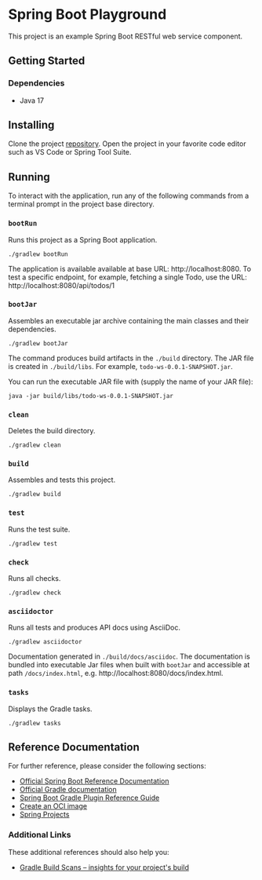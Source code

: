 # Spring Boot Playground

This project is an example Spring Boot RESTful web service component.

## Getting Started

### Dependencies

- Java 17

## Installing

Clone the project [repository](https://github.com/mwarman/spring-boot-playground). Open the project in your favorite code editor such as VS Code or Spring Tool Suite.

## Running

To interact with the application, run any of the following commands from a terminal prompt in the project base directory.

### `bootRun`

Runs this project as a Spring Boot application.

```
./gradlew bootRun
```

The application is available available at base URL: http://localhost:8080. To test a specific endpoint, for example, fetching a single Todo, use the URL: http://localhost:8080/api/todos/1

### `bootJar`

Assembles an executable jar archive containing the main classes and their dependencies.

```
./gradlew bootJar
```

The command produces build artifacts in the `./build` directory. The JAR file is created in `./build/libs`. For example, `todo-ws-0.0.1-SNAPSHOT.jar`.

You can run the executable JAR file with (supply the name of your JAR file):

```
java -jar build/libs/todo-ws-0.0.1-SNAPSHOT.jar
```

### `clean`

Deletes the build directory.

```
./gradlew clean
```

### `build`

Assembles and tests this project.

```
./gradlew build
```

### `test`

Runs the test suite.

```
./gradlew test
```

### `check`

Runs all checks.

```
./gradlew check
```

### `asciidoctor`

Runs all tests and produces API docs using AsciiDoc.

```
./gradlew asciidoctor
```

Documentation generated in `./build/docs/asciidoc`. The documentation is bundled into executable Jar files when built with `bootJar` and accessible at path `/docs/index.html`, e.g. http://localhost:8080/docs/index.html.

### `tasks`

Displays the Gradle tasks.

```
./gradlew tasks
```

## Reference Documentation

For further reference, please consider the following sections:

- [Official Spring Boot Reference Documentation](https://docs.spring.io/spring-boot/docs/current/reference/html/index.html)
- [Official Gradle documentation](https://docs.gradle.org)
- [Spring Boot Gradle Plugin Reference Guide](https://docs.spring.io/spring-boot/docs/3.1.4/gradle-plugin/reference/html/)
- [Create an OCI image](https://docs.spring.io/spring-boot/docs/3.1.4/gradle-plugin/reference/html/#build-image)
- [Spring Projects](https://spring.io/projects)

### Additional Links

These additional references should also help you:

- [Gradle Build Scans – insights for your project's build](https://scans.gradle.com#gradle)
